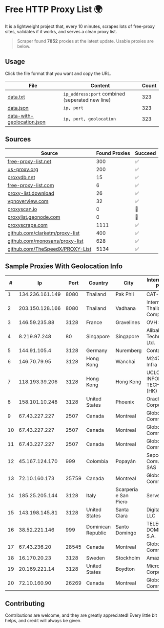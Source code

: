 
# Free HTTP Proxy List 🌍

It is a lightweight project that, every 10 minutes, scrapes lots of free-proxy sites, validates if it works, and serves a clean proxy list.


> Scraper found **7852** proxies at the latest update. Usable proxies are below.

## Usage

Click the file format that you want and copy the URL.


|File|Content|Count|
|----|-------|-----|
|[data.txt](https://raw.githubusercontent.com/themiralay/Proxy-List-World/master/data.txt)|`ip_address:port` combined (seperated new line)|323|
|[data.json](https://raw.githubusercontent.com/themiralay/Proxy-List-World/master/data.json)|`ip, port`|323|
|[data-with-geolocation.json](https://raw.githubusercontent.com/themiralay/Proxy-List-World/master/data-with-geolocation.json)|`ip, port, geolocation`|323|

## Sources

|Source|Found Proxies|Succeed|
|------|-------------|-------|
|[free-proxy-list.net](https://free-proxy-list.net)|300|✅|
|[us-proxy.org](https://www.us-proxy.org)|200|✅|
|[proxydb.net](http://proxydb.net)|15|✅|
|[free-proxy-list.com](https://free-proxy-list.com/?page=&port=&type%5B%5D=http&type%5B%5D=https&up_time=0&search=Search)|6|✅|
|[proxy-list.download](https://www.proxy-list.download/HTTP)|26|✅|
|[vpnoverview.com](https://vpnoverview.com/privacy/anonymous-browsing/free-proxy-servers)|32|✅|
|[proxyscan.io](https://www.proxyscan.io)|0|🚫|
|[proxylist.geonode.com](https://proxylist.geonode.com/api/proxy-list?limit=300&page=1&sort_by=lastChecked&sort_type=desc&protocols=http,https)|0|🚫|
|[proxyscrape.com](https://api.proxyscrape.com/v2/?request=displayproxies&protocol=http&timeout=10000&country=all&ssl=all&anonymity=all)|1111|✅|
|[github.com/clarketm/proxy-list](https://raw.githubusercontent.com/clarketm/proxy-list/master/proxy-list-raw.txt)|400|✅|
|[github.com/monosans/proxy-list](https://raw.githubusercontent.com/monosans/proxy-list/main/proxies/http.txt)|628|✅|
|[github.com/TheSpeedX/PROXY-List](https://raw.githubusercontent.com/TheSpeedX/PROXY-List/master/http.txt)|5134|✅|


## Sample Proxies With Geolocation Info

|#|Ip|Port|Country|City|Internet Service Provider|
|-|--|----|-------|----|-------------------------|
|1|134.236.161.149|8080|Thailand|Pak Phli|CAT-BB|
|2|203.150.128.166|8080|Thailand|Vadhana|Internet Thailand Company Ltd|
|3|146.59.235.88|3128|France|Gravelines|OVH SAS|
|4|8.219.97.248|80|Singapore|Singapore|Alibaba (US) Technology Co., Ltd.|
|5|144.91.105.4|3128|Germany|Nuremberg|Contabo GmbH|
|6|146.70.79.95|3128|Hong Kong|Wanchai|M247 Europe Infra|
|7|118.193.39.206|3128|Hong Kong|Hong Kong|UCLOUD INFORMATION TECHNOLOGY (HK) LIMITED|
|8|158.101.10.248|3128|United States|Phoenix|Oracle Corporation|
|9|67.43.227.227|2507|Canada|Montreal|GloboTech Communications|
|10|67.43.227.227|2507|Canada|Montreal|GloboTech Communications|
|11|67.43.227.227|2507|Canada|Montreal|GloboTech Communications|
|12|45.167.124.170|999|Colombia|Popayán|Sepcom Comunicaciones SAS|
|13|72.10.160.173|25759|Canada|Montreal|GloboTech Communications|
|14|185.25.205.144|3128|Italy|Scarperia e San Piero|Servereasy Italy|
|15|143.198.145.81|3128|United States|Santa Clara|DigitalOcean, LLC|
|16|38.52.221.146|999|Dominican Republic|Santo Domingo|TELECABLE DOMINICANO, S.A.|
|17|67.43.236.20|28545|Canada|Montreal|GloboTech Communications|
|18|16.170.20.23|3128|Sweden|Stockholm|Amazon.com|
|19|20.169.221.14|3128|United States|Boydton|Microsoft Corporation|
|20|72.10.160.90|26269|Canada|Montreal|GloboTech Communications|



## Contributing

Contributions are welcome, and they are greatly appreciated! Every
little bit helps, and credit will always be given.

